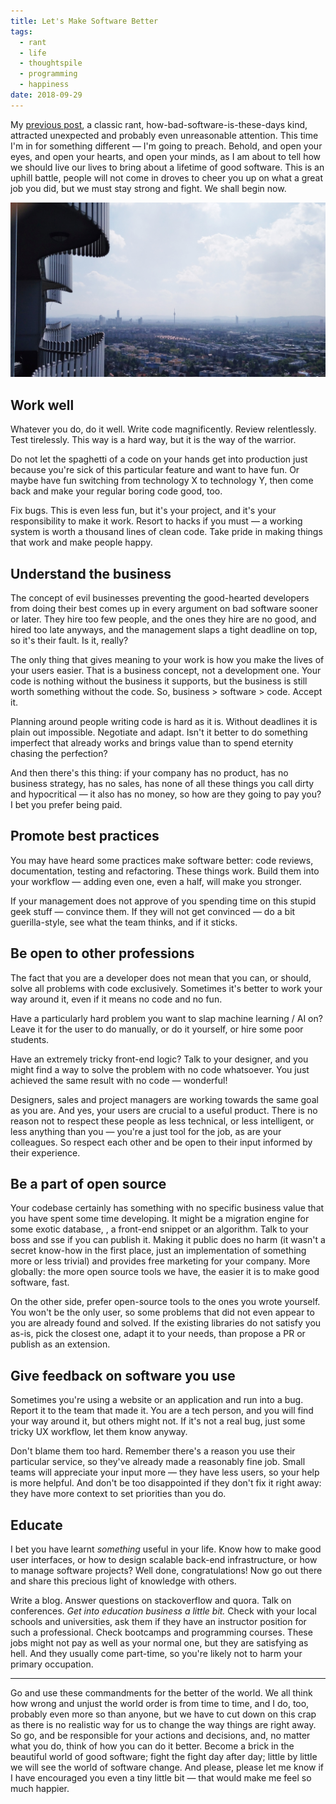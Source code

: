 ```yaml
---
title: Let's Make Software Better
tags:
  - rant
  - life
  - thoughtspile
  - programming
  - happiness
date: 2018-09-29
---
```


My [previous post](/2018/09/23/bad-software-week/), a classic rant, how-bad-software-is-these-days kind, attracted unexpected and probably even unreasonable attention. This time I'm in for something different — I'm going to preach. Behold, and open your eyes, and open your hearts, and open your minds, as I am about to tell how we should live our lives to bring about a lifetime of good software. This is an uphill battle, people will not come in droves to cheer you up on what a great job you did, but we must stay strong and fight. We shall begin now.

![](/images/vienna.jpg)

## Work well

Whatever you do, do it well. Write code magnificently. Review relentlessly. Test tirelessly. This way is a hard way, but it is the way of the warrior.

Do not let the spaghetti of a code on your hands get into production just because you're sick of this particular feature and want to have fun. Or maybe have fun switching from technology X to technology Y, then come back and make your regular boring code good, too.

Fix bugs. This is even less fun, but it's your project, and it's your responsibility to make it work. Resort to hacks if you must — a working system is worth a thousand lines of clean code. Take pride in making things that work and make people happy.

## Understand the business

The concept of evil businesses preventing the good-hearted developers from doing their best comes up in every argument on bad software sooner or later. They hire too few people, and the ones they hire are no good, and hired too late anyways, and the management slaps a tight deadline on top, so it's their fault. Is it, really?

The only thing that gives meaning to your work is how you make the lives of your users easier. That is a business concept, not a development one. Your code is nothing without the business it supports, but the business is still worth something without the code. So, business > software > code. Accept it.

Planning around people writing code is hard as it is. Without deadlines it is plain out impossible. Negotiate and adapt. Isn't it better to do something imperfect that already works and brings value than to spend eternity chasing the perfection?

And then there's this thing: if your company has no product, has no business strategy, has no sales, has none of all these things you call dirty and hypocritical — it also has no money, so how are they going to pay you? I bet you prefer being paid.

## Promote best practices

You may have heard some practices make software better: code reviews, documentation, testing and refactoring. These things work. Build them into your workflow — adding even one, even a half, will make you stronger.

If your management does not approve of you spending time on this stupid geek stuff — convince them. If they will not get convinced — do a bit guerilla-style, see what the team thinks, and if it sticks.

## Be open to other professions

The fact that you are a developer does not mean that you can, or should, solve all problems with code exclusively. Sometimes it's better to work your way around it, even if it means no code and no fun.

Have a particularly hard problem you want to slap machine learning / AI on? Leave it for the user to do manually, or do it yourself, or hire some poor students.

Have an extremely tricky front-end logic? Talk to your designer, and you might find a way to solve the problem with no code whatsoever. You just achieved the same result with no code — wonderful!

Designers, sales and project managers are working towards the same goal as you are. And yes, your users are crucial to a useful product. There is no reason not to respect these people as less technical, or less intelligent, or less anything than you — you're a just tool for the job, as are your colleagues. So respect each other and be open to their input informed by their experience.

## Be a part of open source

Your codebase certainly has something with no specific business value that you have spent some time developing. It might be a migration engine for some exotic database, , a front-end snippet or an algorithm. Talk to your boss and sse if you can publish it. Making it public does no harm (it wasn't a secret know-how in the first place, just an implementation of something more or less trivial) and provides free marketing for your company. More globally: the more open source tools we have, the easier it is to make good software, fast.

On the other side, prefer open-source tools to the ones you wrote yourself. You won't be the only user, so some problems that did not even appear to you are already found and solved. If the existing libraries do not satisfy you as-is, pick the closest one, adapt it to your needs, than propose a PR or publish as an extension.

## Give feedback on software you use

Sometimes you're using a website or an application and run into a bug. Report it to the team that made it. You are a tech person, and you will find your way around it, but others might not. If it's not a real bug, just some tricky UX workflow, let them know anyway.

Don't blame them too hard. Remember there's a reason you use their particular service, so they've already made a reasonably fine job. Small teams will appreciate your input more — they have less users, so your help is more helpful. And don't be too disappointed if they don't fix it right away: they have more context to set priorities than you do.

## Educate

I bet you have learnt _something_ useful in your life. Know how to make good user interfaces, or how to design scalable back-end infrastructure, or how to manage software projects? Well done, congratulations! Now go out there and share this precious light of knowledge with others.

Write a blog. Answer questions on stackoverflow and quora. Talk on conferences. *Get into education business a little bit.* Check with your local schools and universities, ask them if they have an instructor position for such a professional. Check bootcamps and programming courses. These jobs might not pay as well as your normal one, but they are satisfying as hell. And they usually come part-time, so you're likely not to harm your primary occupation.

---

Go and use these commandments for the better of the world. We all think how wrong and unjust the world order is from time to time, and I do, too, probably even more so than anyone, but we have to cut down on this crap as there is no realistic way for us to change the way things are right away. So go, and be responsible for your actions and decisions, and, no matter what you do, think of how you can do it better. Become a brick in the beautiful world of good software; fight the fight day after day; little by little we will see the world of software change. And please, please let me know if I have encouraged you even a tiny little bit — that would make me feel so much happier.
